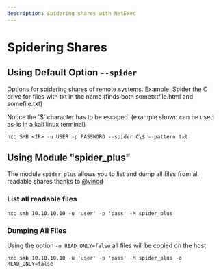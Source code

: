 ```yaml
---
description: Spidering shares with NetExec
---
```


# Spidering Shares

## Using Default Option `--spider`

Options for spidering shares of remote systems. Example, Spider the C drive for files with txt in the name (finds both sometxtfile.html and somefile.txt)

Notice the '$' character has to be escaped. (example shown can be used as-is in a kali linux terminal)

```
nxc SMB <IP> -u USER -p PASSWORD --spider C\$ --pattern txt
```

## Using Module "spider\_plus"

The module `spider_plus` allows you to list and dump all files from all readable shares thanks to [@vincd](https://github.com/vincd)

### List all readable files

```
nxc smb 10.10.10.10 -u 'user' -p 'pass' -M spider_plus
```

### Dumping All Files

Using the option `-o READ_ONLY=false` all files will be copied on the host

```
nxc smb 10.10.10.10 -u 'user' -p 'pass' -M spider_plus -o READ_ONLY=false
```
